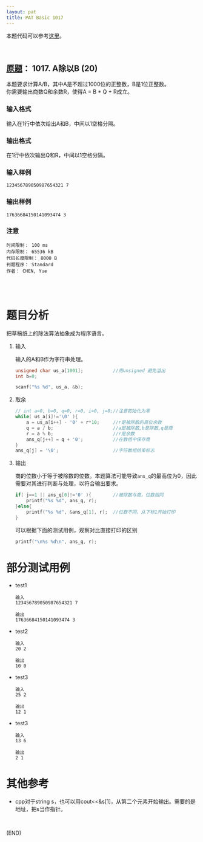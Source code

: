 ```yaml
---
layout: pat
title: PAT Basic 1017
---
```



本题代码可以参考[这里](https://github.com/jJayyyyyyy/cs/tree/master/OJ/PAT/basic_level/1017_A%E9%99%A4%E4%BB%A5B)。

<br/>

##	[原题](https://www.patest.cn/contests/pat-b-practise/1017)： 1017. A除以B (20)

本题要求计算A/B，其中A是不超过1000位的正整数，B是1位正整数。  
你需要输出商数Q和余数R，使得A = B * Q + R成立。

###	输入格式

输入在1行中依次给出A和B，中间以1空格分隔。

###	输出格式

在1行中依次输出Q和R，中间以1空格分隔。

###	输入样例

	123456789050987654321 7

###	输出样例

	17636684150141093474 3

###	注意

	时间限制： 100 ms
	内存限制： 65536 kB
	代码长度限制： 8000 B
	判题程序： Standard
	作者： CHEN, Yue

<br/><br/>

#	题目分析

把草稿纸上的除法算法抽象成为程序语言。

1.	输入
	
	输入的A和B作为字符串处理。

	```c
	unsigned char us_a[1001];			//用unsigned 避免溢出
	int b=0;

	scanf("%s %d", us_a, &b);
	```

1.	取余

	```c
	// int a=0, b=0, q=0, r=0, i=0, j=0;//注意初始化为零
	while( us_a[i]!='\0' ){
		a = us_a[i++] - '0' + r*10;		//r是被除数的高位余数
		q = a / b;						//a是被除数,b是除数,q是商
		r = a % b;						//r是余数
		ans_q[j++] = q + '0';			//在数组中保存商
	}
	ans_q[j] = '\0';					//字符数组结束标志
	```

3.	输出

	商的位数小于等于被除数的位数。本题算法可能导致`ans_q`的最高位为0，因此需要对其进行判断与处理，以符合输出要求。

	```c	
	if( j==1 || ans_q[0]!='0' ){		//被除数与商，位数相同
		printf("%s %d", ans_q, r);
	}else{
		printf("%s %d", &ans_q[1], r);	//位数不同，从下标1开始打印
	}
	```

	可以根据下面的测试用例，观察对比直接打印的区别

	```c
	printf("\n%s %d\n", ans_q, r);
	```

#	部分测试用例

*	test1

		输入
		123456789050987654321 7

		输出
		17636684150141093474 3

*	test2

		输入
		20 2

		输出
		10 0

*	test3

		输入
		25 2

		输出
		12 1

*	test3

		输入
		13 6

		输出	
		2 1

#	其他参考

*	cpp对于string s，也可以用cout<<&s[1]，从第二个元素开始输出。需要的是地址，把s当作指针。

<br/>

(END)
